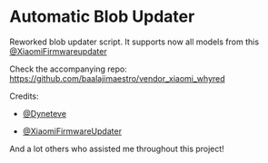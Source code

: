 # Automatic Blob Updater

Reworked blob updater script. It supports now all models from this [@XiaomiFirmwareupdater](https://github.com/XiaomiFirmwareUpdater/xiaomifirmwareupdater.github.io/tree/96316f2520fd8b70dc9e176923944353d5036a94/data/vendor/latest)

Check the accompanying repo: https://github.com/baalajimaestro/vendor_xiaomi_whyred

Credits:

* [@Dyneteve](https://github.com/Dyneteve)

* [@XiaomiFirmwareUpdater](https://github.com/XiaomiFirmwareUpdater)

And a lot others who assisted me throughout this project!
